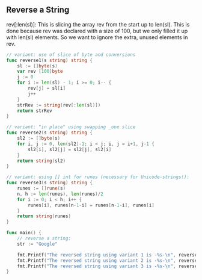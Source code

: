 ## Reverse a String

rev[:len(sl)]: This is slicing the array rev from the start up to len(sl). This is done because rev was declared with a size of 100, but we only filled it up with len(sl) elements. So we want to ignore the extra, unused elements in rev.



```go
// variant: use of slice of byte and conversions
func reverse1(s string) string {
    sl := []byte(s)
    var rev [100]byte
    j := 0
    for i := len(sl) - 1; i >= 0; i-- {
        rev[j] = sl[i]
        j++
    }
    strRev := string(rev[:len(sl)])
    return strRev
}

// variant: "in place" using swapping _one slice
func reverse2(s string) string {
    sl2 := []byte(s)
    for i, j := 0, len(sl2)-1; i < j; i, j = i+1, j-1 {
        sl2[i], sl2[j] = sl2[j], sl2[i]
    }
    return string(sl2)
}

// variant: using [] int for runes (necessary for Unicode-strings!):
func reverse3(s string) string {
    runes := []rune(s)
    n, h := len(runes), len(runes)/2
    for i := 0; i < h; i++ {
        runes[i], runes[n-1-i] = runes[n-1-i], runes[i]
    }
    return string(runes)
}

func main() {
    // reverse a string:
    str := "Google"

    fmt.Printf("The reversed string using variant 1 is -%s-\n", reverse1(str))
    fmt.Printf("The reversed string using variant 2 is -%s-\n", reverse2(str))
    fmt.Printf("The reversed string using variant 3 is -%s-\n", reverse3(str))
}
```